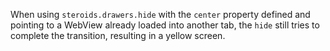 When using `steroids.drawers.hide` with the `center` property defined and pointing to a WebView already loaded into another tab, the `hide` still tries to complete the transition, resulting in a yellow screen.

